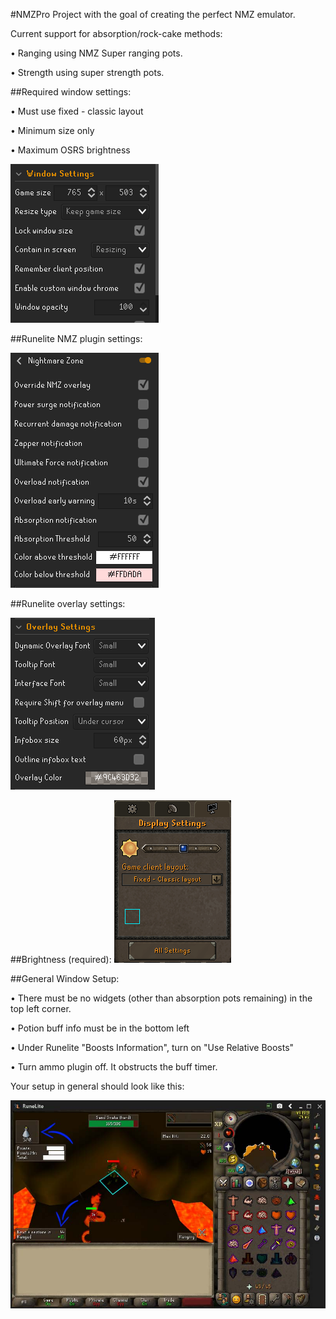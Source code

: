 #NMZPro
Project with the goal of creating the perfect NMZ emulator.

Current support for absorption/rock-cake methods:

• Ranging using NMZ Super ranging pots.

• Strength using super strength pots.

##Required window settings:

• Must use fixed - classic layout

• Minimum size only

• Maximum OSRS brightness

![img.png](assets/window_settings.png)


##Runelite NMZ plugin settings:

![img.png](assets/nmz_plugin_settings.png)


##Runelite overlay settings:

![img.png](assets/overlay_settings.png)

##Brightness (required):
![img.png](assets/brightness.png)

##General Window Setup: 

• There must be no widgets (other than absorption pots remaining) in the top left corner.

• Potion buff info must be in the bottom left
    
• Under Runelite "Boosts Information", turn on "Use Relative Boosts"

• Turn ammo plugin off. It obstructs the buff timer.

Your setup in general should look like this:

![](assets/sample_setup.jpg)
